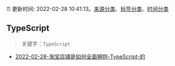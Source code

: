 :alarm_clock: 更新时间: 2022-02-28 10:41:13。[来源分类](../README.md)、[标签分类](../TAGS.md)、[时间分类](../TIMELINE.md)

## TypeScript


> 关键字：`TypeScript`



- [2022-02-28-淘宝店铺是如何全面拥抱-TypeScript-的](https://toutiao.io/k/zezjhwx) 